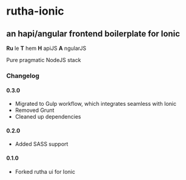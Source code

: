 # rutha-ionic
## an hapi/angular frontend boilerplate for Ionic
**Ru** le 
**T** hem 
**H** apiJS 
**A** ngularJS

Pure pragmatic NodeJS stack

### Changelog ###

#### 0.3.0

* Migrated to Gulp workflow, which integrates seamless with Ionic
* Removed Grunt
* Cleaned up dependencies

#### 0.2.0

* Added SASS support

#### 0.1.0

* Forked rutha ui for Ionic 

